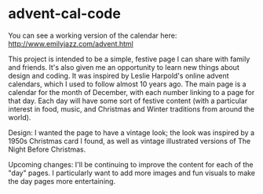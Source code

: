 # advent-cal-code

You can see a working version of the calendar here: http://www.emilyjazz.com/advent.html

This project is intended to be a simple, festive page I can share with family and friends. It's also given me an opportunity to learn new things about design and coding. It was inspired by Leslie Harpold's online advent calendars, which I used to follow almost 10 years ago. The main page is a calendar for the month of December, with each number linking to a page for that day. Each day will have some sort of festive content (with a particular interest in food, music, and Christmas and Winter traditions from around the world). 

Design: I wanted the page to have a vintage look; the look was inspired by a 1950s Christmas card I found, as well as vintage illustrated versions of The Night Before Christmas.

Upcoming changes: I'll be continuing to improve the content for each of the "day" pages. I particularly want to add more images and fun visuals to make the day pages more entertaining.
